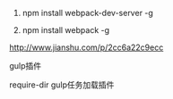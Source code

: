 1. npm install webpack-dev-server -g
 

2. npm install webpack -g


http://www.jianshu.com/p/2cc6a22c9ecc


gulp插件

require-dir gulp任务加载插件